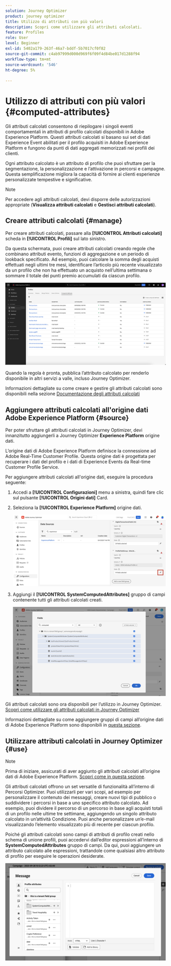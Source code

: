 ```yaml
---
solution: Journey Optimizer
product: journey optimizer
title: Utilizzo di attributi con più valori
description: Scopri come utilizzare gli attributi calcolati.
feature: Profiles
role: User
level: Beginner
exl-id: 5402a179-263f-46a7-bddf-5b7017cf0f82
source-git-commit: c4ab97999d000d969f6f09f4d84be017d1288f94
workflow-type: tm+mt
source-wordcount: '546'
ht-degree: 5%

---
```


# Utilizzo di attributi con più valori {#computed-attributes}

Gli attributi calcolati consentono di riepilogare i singoli eventi comportamentali in attributi di profilo calcolati disponibili in Adobe Experience Platform. Questi attributi calcolati si basano sui set di dati Experience Event abilitati per il profilo acquisiti in Adobe Experience Platform e fungono da punti di dati aggregati memorizzati nei profili dei clienti.

Ogni attributo calcolato è un attributo di profilo che puoi sfruttare per la segmentazione, la personalizzazione e l’attivazione in percorsi e campagne. Questa semplificazione migliora la capacità di fornire ai clienti esperienze personalizzate tempestive e significative.

>[!NOTE]
>
>Per accedere agli attributi calcolati, devi disporre delle autorizzazioni appropriate (**Visualizza attributi calcolati** e **Gestisci attributi calcolati**).

## Creare attributi calcolati {#manage}

Per creare attributi calcolati, passare alla **[!UICONTROL Attributi calcolati]** scheda in **[!UICONTROL Profili]** sul lato sinistro.

Da questa schermata, puoi creare attributi calcolati creando regole che combinano attributi evento, funzioni di aggregazione e un periodo di lookback specificato. Ad esempio, puoi calcolare la somma degli acquisti effettuati negli ultimi tre mesi, identificare l’articolo più recente visualizzato da un profilo che non ha effettuato un acquisto nell’ultima settimana o sommare il totale dei punti premio accumulati da ciascun profilo.

![](assets/computed-attributes.png)

Quando la regola è pronta, pubblica l’attributo calcolato per renderlo disponibile in altri servizi a valle, incluso Journey Optimizer.

Informazioni dettagliate su come creare e gestire gli attributi calcolati sono disponibili nella sezione [Documentazione degli attributi calcolati](https://experienceleague.adobe.com/docs/experience-platform/profile/computed-attributes/overview.html?lang=it)

## Aggiungere attributi calcolati all&#39;origine dati Adobe Experience Platform {#source}

Per poter sfruttare gli attributi calcolati in Journey Optimizer, devi innanzitutto aggiungerli a Journey Optimizer **Experience Platform** origine dati.

L’origine dati di Adobe Experience Platform definisce la connessione ad Adobe Real-Time Customer Profile. Questa origine dati è progettata per recuperare i dati del profilo e i dati di Experience Events da Real-time Customer Profile Service.

Per aggiungere attributi calcolati all&#39;origine dati, eseguire la procedura seguente:

1. Accedi a **[!UICONTROL Configurazioni]** menu a sinistra, quindi fare clic sul pulsante **[!UICONTROL Origini dati]** Card.

1. Seleziona la **[!UICONTROL Experience Platform]** origine dati.

   ![](assets/computed-attributes-add.png)

1. Aggiungi il **[!UICONTROL SystemComputedAttributes]** gruppo di campi contenente tutti gli attributi calcolati creati.

   ![](assets/computed-attributes-fieldgroup.png)

Gli attributi calcolati sono ora disponibili per l’utilizzo in Journey Optimizer. [Scopri come utilizzare gli attributi calcolati in Journey Optimizer](#use)

Informazioni dettagliate su come aggiungere gruppi di campi all’origine dati di Adobe Experience Platform sono disponibili in [questa sezione](../datasource/adobe-experience-platform-data-source.md).

## Utilizzare attributi calcolati in Journey Optimizer {#use}

>[!NOTE]
>
>Prima di iniziare, assicurati di aver aggiunto gli attributi calcolati all’origine dati di Adobe Experience Platform. [Scopri come in questa sezione](#source).

Gli attributi calcolati offrono un set versatile di funzionalità all’interno di Percorsi Optimizer. Puoi utilizzarli per vari scopi, ad esempio per personalizzare il contenuto dei messaggi, creare nuovi tipi di pubblico o suddividere i percorsi in base a uno specifico attributo calcolato. Ad esempio, puoi dividere il percorso di un percorso in base agli acquisti totali di un profilo nelle ultime tre settimane, aggiungendo un singolo attributo calcolato in un’attività Condizione. Puoi anche personalizzare un’e-mail visualizzando l’elemento visualizzato più di recente per ciascun profilo.

Poiché gli attributi calcolati sono campi di attributi di profilo creati nello schema di unione profili, puoi accedervi dall’editor espressioni all’interno di **SystemComputedAttributes** gruppo di campi. Da qui, puoi aggiungere un attributo calcolato alle espressioni, trattandole come qualsiasi altro attributo di profilo per eseguire le operazioni desiderate.

![](assets/computed-attributes-ajo.png)
